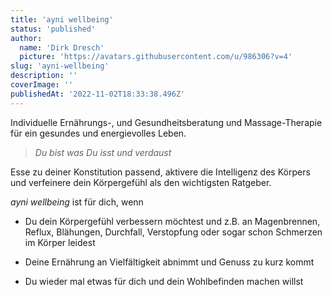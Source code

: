 ```yaml
---
title: 'ayni wellbeing'
status: 'published'
author:
  name: 'Dirk Dresch'
  picture: 'https://avatars.githubusercontent.com/u/986306?v=4'
slug: 'ayni-wellbeing'
description: ''
coverImage: ''
publishedAt: '2022-11-02T18:33:38.496Z'
---
```


Individuelle Ernährungs-, und Gesundheitsberatung und Massage-Therapie für ein gesundes und energievolles Leben.

> *Du bist was Du isst und verdaust*

Esse zu deiner Konstitution passend, aktivere die Intelligenz des Körpers und verfeinere dein Körpergefühl als den wichtigsten Ratgeber.

*ayni wellbeing* ist für dich, wenn

- Du dein Körpergefühl verbessern möchtest und z.B. an Magenbrennen, Reflux, Blähungen, Durchfall, Verstopfung oder sogar schon Schmerzen im Körper leidest

- Deine Ernährung an Vielfältigkeit abnimmt und Genuss zu kurz kommt

- Du wieder mal etwas für dich und dein Wohlbefinden machen willst

